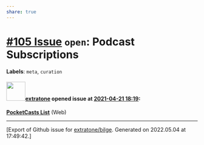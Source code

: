```yaml
---
share: true
---
```

# [\#105 Issue](https://github.com/extratone/bilge/issues/105) `open`: Podcast Subscriptions
**Labels**: `meta`, `curation`


#### <img src="https://avatars.githubusercontent.com/u/43663476?u=5047287ff0b8c3ce7f7e5858d204c9b3e57d8e44&v=4" width="50">[extratone](https://github.com/extratone) opened issue at [2021-04-21 18:19](https://github.com/extratone/bilge/issues/105):

[**PocketCasts List**](https://lists.pocketcasts.com/fbbe8c0d-607f-4eaf-864a-5aceaf0baa30) (Web)




-------------------------------------------------------------------------------



[Export of Github issue for [extratone/bilge](https://github.com/extratone/bilge). Generated on 2022.05.04 at 17:49:42.]
